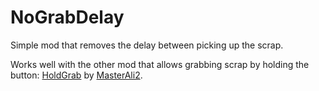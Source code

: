 # NoGrabDelay

Simple mod that removes the delay between picking up the scrap.

Works well with the other mod that allows grabbing scrap by holding the button: [HoldGrab](https://thunderstore.io/c/lethal-company/p/MasterAli2/HoldGrab/) by [MasterAli2](https://github.com/MasterAli2).